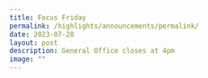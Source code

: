 ```yaml
---
title: Focus Friday
permalink: /highlights/announcements/permalink/
date: 2023-07-28
layout: post
description: General Office closes at 4pm
image: ""
---
```

